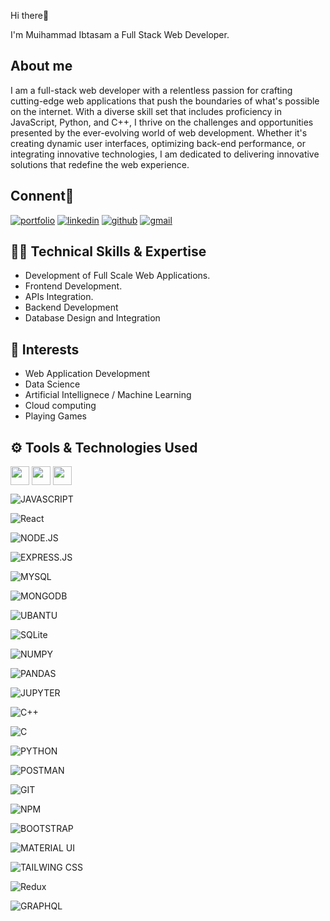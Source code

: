 

Hi there👋

I'm Muihammad 
Ibtasam a Full Stack Web Developer.


## About me

I am a full-stack web developer with a relentless passion for crafting cutting-edge web applications that push the boundaries of what's possible on the internet. With a diverse skill set that includes proficiency in JavaScript, Python, and C++, I thrive on the challenges and opportunities presented by the ever-evolving world of web development. Whether it's creating dynamic user interfaces, optimizing back-end performance, or integrating innovative technologies, I am dedicated to delivering innovative solutions that redefine the web experience.


## Connent🔗 
[![portfolio](https://img.shields.io/badge/my_portfolio-000?style=for-the-badge&logo=ko-fi&logoColor=white)](https://main--astonishing-arithmetic-984603.netlify.app/)
[![linkedin](https://img.shields.io/badge/linkedin-0A66C2?style=for-the-badge&logo=linkedin&logoColor=white)](https://www.linkedin.com/)
[![github](https://img.shields.io/badge/GitHub-100000?style=for-the-badge&amp;logo=github&amp;logoColor=white)](https://github.com/MuhammadIbtasam123)
[![gmail](https://img.shields.io/badge/Gmail-D14836?style=for-the-badge&amp;logo=gmail&amp;logoColor=white)](mailto:its.ibtasamqureshi123@gmail.com)
## 👨‍💻 Technical Skills & Expertise

- Development of Full Scale Web Applications.
- Frontend Development.
- APIs Integration.
- Backend Development
- Database Design and Integration
## 🏹 Interests

- Web Application Development
- Data Science
- Artificial Intellignece / Machine Learning
- Cloud computing
- Playing Games

## ⚙️ Tools & Technologies Used
<a href="URL_REDIRECT" target="blank"><img align="center" src="https://img.shields.io/badge/html5%20-%23E34F26.svg?&amp;style=for-the-badge&amp;logo=html5&amp;logoColor=white" height="30" /></a>  <a href="URL_REDIRECT" target="blank"><img align="center" src="https://img.shields.io/badge/css3%20-%231572B6.svg?&amp;style=for-the-badge&amp;logo=css3&amp;logoColor=white" height="30" /></a>  <a href="URL_REDIRECT" target="blank"><img align="center" src="https://img.shields.io/badge/jquery%20-%230769AD.svg?&amp;style=for-the-badge&amp;logo=jquery&amp;logoColor=white" height="30" /></a>

![JAVASCRIPT](https://img.shields.io/badge/javascript%20-%23323330.svg?&amp;style=for-the-badge&amp;logo=javascript&amp;logoColor=%23F7DF1E)

![React](https://img.shields.io/badge/react-%2320232a.svg?style=for-the-badge&amp;logo=react&amp;logoColor=%2361DAFB)

![NODE.JS](https://img.shields.io/badge/node.js-6DA55F?style=for-the-badge&amp;logo=node.js&amp;logoColor=white)

![EXPRESS.JS](https://img.shields.io/badge/express.js-%23404d59.svg?style=for-the-badge&amp;logo=express&amp;logoColor=%2361DAFB)

![MYSQL](https://img.shields.io/badge/mysql-%2300f.svg?&amp;style=for-the-badge&amp;logo=mysql&amp;logoColor=white)

![MONGODB](https://img.shields.io/badge/MongoDB-%234ea94b.svg?&amp;style=for-the-badge&amp;logo=mongodb&amp;logoColor=white)

![UBANTU](https://img.shields.io/badge/Ubuntu-E95420?style=for-the-badge&amp;logo=ubuntu&amp;logoColor=white)

![SQLite](https://img.shields.io/badge/sqlite-%2307405e.svg?&amp;style=for-the-badge&amp;logo=sqlite&amp;logoColor=white)

![NUMPY](https://img.shields.io/badge/numpy%20-%23013243.svg?&amp;style=for-the-badge&amp;logo=numpy&amp;logoColor=white)

![PANDAS](https://img.shields.io/badge/pandas%20-%23150458.svg?&amp;style=for-the-badge&amp;logo=pandas&amp;logoColor=white)

![JUPYTER](https://img.shields.io/badge/Jupyter%20-%23F37626.svg?&amp;style=for-the-badge&amp;logo=Jupyter&amp;logoColor=white)

![C++](https://img.shields.io/badge/c++%20-%2300599C.svg?&amp;style=for-the-badge&amp;logo=c%2B%2B&amp;ogoColor=white)

![C](https://img.shields.io/badge/c%20-%2300599C.svg?&amp;style=for-the-badge&amp;logo=c&amp;logoColor=white)

![PYTHON](https://img.shields.io/badge/python%20-%2314354C.svg?&amp;style=for-the-badge&amp;logo=python&amp;logoColor=white)

![POSTMAN](https://img.shields.io/badge/Postman-FF6C37?style=for-the-badge&amp;logo=postman&amp;logoColor=white)

![GIT](https://img.shields.io/badge/git%20-%23F05033.svg?&amp;style=for-the-badge&amp;logo=git&amp;logoColor=white)

![NPM](https://img.shields.io/badge/NPM-%23000000.svg?style=for-the-badge&amp;logo=npm&amp;logoColor=white)

![BOOTSTRAP](https://img.shields.io/badge/bootstrap%20-%23563D7C.svg?&amp;style=for-the-badge&amp;logo=bootstrap&amp;logoColor=white)

![MATERIAL UI](https://img.shields.io/badge/MUI-%230081CB.svg?style=for-the-badge&amp;logo=mui&amp;logoColor=white)

![TAILWING CSS](https://img.shields.io/badge/tailwindcss-%2338B2AC.svg?style=for-the-badge&amp;logo=tailwind-css&amp;logoColor=white)

![Redux](https://img.shields.io/badge/redux-%23593d88.svg?style=for-the-badge&amp;logo=redux&amp;logoColor=white)

![GRAPHQL](https://img.shields.io/badge/-GraphQL-E10098?style=for-the-badge&amp;logo=graphql&amp;logoColor=white)


